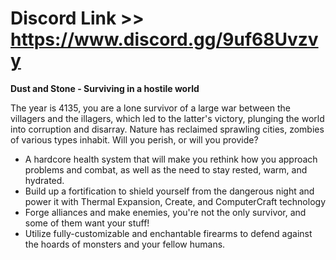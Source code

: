 # Discord Link >> https://www.discord.gg/9uf68Uvzvy

**Dust and Stone - Surviving in a hostile world**

The year is 4135, you are a lone survivor of a large war between the villagers and the illagers, which led to the latter's victory,  plunging the world into corruption and disarray. Nature has reclaimed sprawling cities, zombies of various types inhabit. Will you perish, or will you provide?

* A hardcore health system that will make you rethink how you approach problems and combat, as well as the need to stay rested, warm, and hydrated.
* Build up a fortification to shield yourself from the dangerous night and power it with Thermal Expansion, Create, and ComputerCraft technology
* Forge alliances and make enemies, you're not the only survivor, and some of them want your stuff!
* Utilize fully-customizable and enchantable firearms to defend against the hoards of monsters and your fellow humans.
